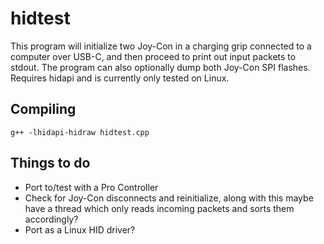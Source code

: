# hidtest

This program will initialize two Joy-Con in a charging grip connected to a computer over USB-C, and then proceed to print out input packets to stdout. The program can also optionally dump both Joy-Con SPI flashes. Requires hidapi and is currently only tested on Linux.

## Compiling
`g++ -lhidapi-hidraw hidtest.cpp`

## Things to do

- Port to/test with a Pro Controller
- Check for Joy-Con disconnects and reinitialize, along with this maybe have a thread which only reads incoming packets and sorts them accordingly?
- Port as a Linux HID driver?
